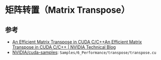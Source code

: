 # 矩阵转置（Matrix Transpose）

## 参考

- [An Efficient Matrix Transpose in CUDA C/C++An Efficient Matrix Transpose in CUDA C/C++ | NVIDIA Technical Blog](https://developer.nvidia.com/blog/efficient-matrix-transpose-cuda-cc/)
- [NVIDIA/cuda-samples](https://github.com/NVIDIA/cuda-samples): `Samples/6_Performance/transpose/transpose.cu`